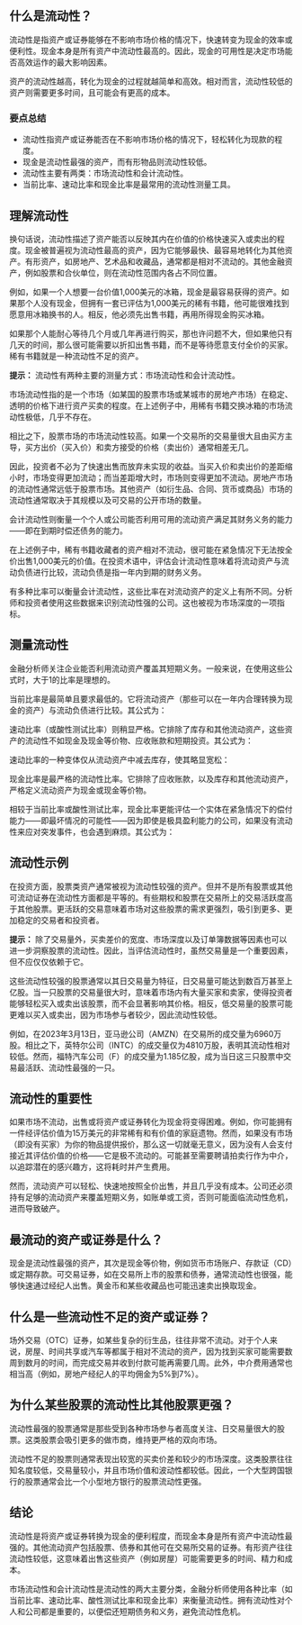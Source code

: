 ## 什么是流动性？

流动性是指资产或证券能够在不影响市场价格的情况下，快速转变为现金的效率或便利性。现金本身是所有资产中流动性最高的。因此，现金的可用性是决定市场能否高效运作的最大影响因素。

资产的流动性越高，转化为现金的过程就越简单和高效。相对而言，流动性较低的资产则需要更多时间，且可能会有更高的成本。

### 要点总结

- 流动性指资产或证券能否在不影响市场价格的情况下，轻松转化为现款的程度。
- 现金是流动性最强的资产，而有形物品则流动性较低。
- 流动性主要有两类：市场流动性和会计流动性。
- 当前比率、速动比率和现金比率是最常用的流动性测量工具。

## 理解流动性

换句话说，流动性描述了资产能否以反映其内在价值的价格快速买入或卖出的程度。现金被普遍视为流动性最高的资产，因为它能够最快、最容易地转化为其他资产。有形资产，如房地产、艺术品和收藏品，通常都是相对不流动的。其他金融资产，例如股票和合伙单位，则在流动性范围内各占不同位置。

例如，如果一个人想要一台价值1,000美元的冰箱，现金是最容易获得的资产。如果那个人没有现金，但拥有一套已评估为1,000美元的稀有书籍，他可能很难找到愿意用冰箱换书的人。相反，他必须先出售书籍，再用所得现金购买冰箱。

如果那个人能耐心等待几个月或几年再进行购买，那也许问题不大，但如果他只有几天的时间，那么很可能需要以折扣出售书籍，而不是等待愿意支付全价的买家。稀有书籍就是一种流动性不足的资产。

**提示：** 流动性有两种主要的测量方式：市场流动性和会计流动性。

市场流动性指的是一个市场（如某国的股票市场或某城市的房地产市场）在稳定、透明的价格下进行资产买卖的程度。在上述例子中，用稀有书籍交换冰箱的市场流动性极低，几乎不存在。

相比之下，股票市场的市场流动性较高。如果一个交易所的交易量很大且由买方主导，买方出价（买入价）和卖方接受的价格（卖出价）通常相差无几。

因此，投资者不必为了快速出售而放弃未实现的收益。当买入价和卖出价的差距缩小时，市场变得更加流动；而当差距增大时，市场则变得更加不流动。房地产市场的流动性通常远低于股票市场。其他资产（如衍生品、合同、货币或商品）市场的流动性通常取决于其规模以及可交易的公开市场的数量。

会计流动性则衡量一个个人或公司能否利用可用的流动资产满足其财务义务的能力——即在到期时偿还债务的能力。

在上述例子中，稀有书籍收藏者的资产相对不流动，很可能在紧急情况下无法按全价出售1,000美元的价值。在投资术语中，评估会计流动性意味着将流动资产与流动负债进行比较，流动负债是指一年内到期的财务义务。

有多种比率可以衡量会计流动性，这些比率在对流动资产的定义上有所不同。分析师和投资者使用这些数据来识别流动性强的公司。这也被视为市场深度的一项指标。

## 测量流动性

金融分析师关注企业能否利用流动资产覆盖其短期义务。一般来说，在使用这些公式时，大于1的比率是理想的。

当前比率是最简单且要求最低的。它将流动资产（那些可以在一年内合理转换为现金的资产）与流动负债进行比较。其公式为：

速动比率（或酸性测试比率）则稍显严格。它排除了库存和其他流动资产，这些资产的流动性不如现金及现金等价物、应收账款和短期投资。其公式为：

速动比率的一种变体仅从流动资产中减去库存，使其略显宽松：

现金比率是最严格的流动性比率。它排除了应收账款，以及库存和其他流动资产，严格定义流动资产为现金或现金等价物。

相较于当前比率或酸性测试比率，现金比率更能评估一个实体在紧急情况下的偿付能力——即最坏情况的可能性——因为即使是极具盈利能力的公司，如果没有流动性来应对突发事件，也会遇到麻烦。其公式为：

## 流动性示例

在投资方面，股票类资产通常被视为流动性较强的资产。但并不是所有股票或其他可流动证券在流动性方面都是平等的。有些期权和股票在交易所上的交易活跃度高于其他股票。更活跃的交易意味着市场对这些股票的需求更强烈，吸引到更多、更加稳定的交易者和投资者。

**提示：** 除了交易量外，买卖差价的宽度、市场深度以及订单簿数据等因素也可以进一步洞察股票的流动性。因此，当评估流动性时，虽然交易量是一个重要因素，但不应仅仅依赖于它。

这些流动性较强的股票通常以其日交易量为特征，日交易量可能达到数百万甚至上亿股。当一只股票的交易量很大时，意味着市场内有大量买家和卖家，使得投资者能够轻松买入或卖出该股票，而不会显著影响其价格。相反，低交易量的股票可能更难以买入或卖出，因为市场参与者较少，因此流动性较低。

例如，在2023年3月13日，亚马逊公司（AMZN）在交易所的成交量为6960万股。相比之下，英特尔公司（INTC）的成交量仅为4810万股，表明其流动性相对较低。然而，福特汽车公司（F）的成交量为1.185亿股，成为当日这三只股票中交易最活跃、流动性最强的一只。

## 流动性的重要性

如果市场不流动，出售或将资产或证券转化为现金将变得困难。例如，你可能拥有一件经评估价值为15万美元的非常稀有和有价值的家庭遗物。然而，如果没有市场（即没有买家）为你的物品提供报价，那么这一切就毫无意义，因为没有人会支付接近其评估价值的价格——它是极不流动的。可能甚至需要聘请拍卖行作为中介，以追踪潜在的感兴趣方，这将耗时并产生费用。

然而，流动资产可以轻松、快速地按照全价出售，并且几乎没有成本。公司还必须持有足够的流动资产来覆盖短期义务，如账单或工资，否则可能面临流动性危机，进而导致破产。

## 最流动的资产或证券是什么？

现金是流动性最强的资产，其次是现金等价物，例如货币市场账户、存款证（CD）或定期存款。可交易证券，如在交易所上市的股票和债券，通常流动性也很强，能够快速通过经纪人出售。黄金币和某些收藏品也可能迅速卖出换取现金。

## 什么是一些流动性不足的资产或证券？

场外交易（OTC）证券，如某些复杂的衍生品，往往非常不流动。对于个人来说，房屋、时间共享或汽车等都属于相对不流动的资产，因为找到买家可能需要数周到数月的时间，而完成交易并收到付款可能再需要几周。此外，中介费用通常也相当高（例如，房地产经纪人的平均佣金为5%到7%）。

## 为什么某些股票的流动性比其他股票更强？

流动性最强的股票通常是那些受到各种市场参与者高度关注、日交易量很大的股票。这类股票会吸引更多的做市商，维持更严格的双向市场。

流动性不足的股票则通常表现出较宽的买卖价差和较少的市场深度。这类股票往往知名度较低，交易量较小，并且市场价值和波动性都较低。因此，一个大型跨国银行的股票通常会比一个小型地方银行的股票流动性更强。

## 结论

流动性是将资产或证券转换为现金的便利程度，而现金本身是所有资产中流动性最强的。其他流动资产包括股票、债券和其他可在交易所交易的证券。有形资产往往流动性较低，这意味着出售这些资产（例如房屋）可能需要更多的时间、精力和成本。

市场流动性和会计流动性是流动性的两大主要分类，金融分析师使用各种比率（如当前比率、速动比率、酸性测试比率和现金比率）来衡量流动性。拥有流动性对个人和公司都是重要的，以便偿还短期债务和义务，避免流动性危机。
